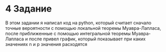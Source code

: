 # 4 Задание
В этом задании я написал код на python, который считает сначало точные вероятности с помощью локальной теоремы Муавра-Лапласа, после приближенные с помощью интегральной теоремы Муавра-Лапласа и после привел график, который показывает при каких значениях n и p значения расходятся

